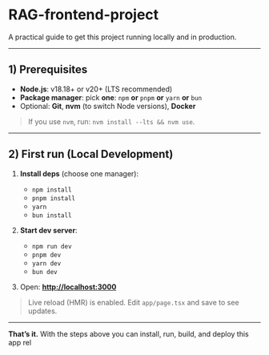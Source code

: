 # RAG-frontend-project

A practical guide to get this project running locally and in production.

---

## 1) Prerequisites

* **Node.js**: v18.18+ or v20+ (LTS recommended)
* **Package manager**: pick **one**: `npm` **or** `pnpm` **or** `yarn` **or** `bun`
* Optional: **Git**, **nvm** (to switch Node versions), **Docker**

> If you use `nvm`, run: `nvm install --lts && nvm use`.

---

## 2) First run (Local Development)

1. **Install deps** (choose one manager):

   * `npm install`
   * `pnpm install`
   * `yarn`
   * `bun install`
2. **Start dev server**:

   * `npm run dev`
   * `pnpm dev`
   * `yarn dev`
   * `bun dev`
3. Open: **[http://localhost:3000](http://localhost:3000)**

> Live reload (HMR) is enabled. Edit `app/page.tsx` and save to see updates.

---

**That’s it.** With the steps above you can install, run, build, and deploy this app rel
